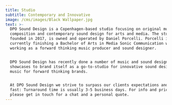 ```yaml
---
title: Studio
subtitle: Contemporary and Innovative
image: /cms/images/Black Wallpaper.jpg
text: >-
  DPO Sound Design is a Copenhagen-based studio focusing on original music
  composition and contemporary sound design for arts and media. The studio,
  founded in 2017, is owned and operated by Daniel Porcelli. Porcelli is
  currently finishing a Bachelor of Arts in Media Sonic Communication while
  working as a forward thinking music producer and sound designer.


  DPO Sound Design has recently done a number of music and sound design
  showcases to brand itself as a go-to-studio for innovative sound design and
  music for forward thinking brands.


  At DPO Sound Design we strive to surpass our clients expectations and we work
  fast: Turnaround time is usually 3-5 business days. For info and pricing,
  please get in touch for a chat and a personal quote.
---
```









